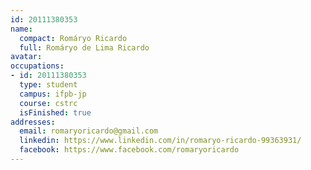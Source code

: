 ```yaml
---
id: 20111380353
name:
  compact: Romáryo Ricardo
  full: Romáryo de Lima Ricardo
avatar:
occupations:
- id: 20111380353
  type: student
  campus: ifpb-jp
  course: cstrc
  isFinished: true
addresses:
  email: romaryoricardo@gmail.com
  linkedin: https://www.linkedin.com/in/romaryo-ricardo-99363931/
  facebook: https://www.facebook.com/romaryoricardo
---
```

